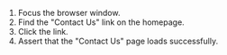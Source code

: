 1. Focus the browser window.
2. Find the "Contact Us" link on the homepage.
3. Click the link.
4. Assert that the "Contact Us" page loads successfully.